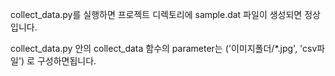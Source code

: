 collect_data.py를 실행하면 프로젝트 디렉토리에 sample.dat 파일이 생성되면 정상입니다.

collect_data.py 안의 collect_data 함수의 parameter는 ('이미지폴더/*.jpg', 'csv파일') 로 구성하면됩니다.

